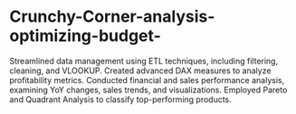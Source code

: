 # Crunchy-Corner-analysis-optimizing-budget-
Streamlined data management using ETL techniques, including filtering, cleaning, and VLOOKUP. Created advanced DAX measures to analyze profitability metrics. Conducted financial and sales performance analysis, examining YoY changes, sales trends, and visualizations. Employed Pareto and Quadrant Analysis to classify top-performing products.
